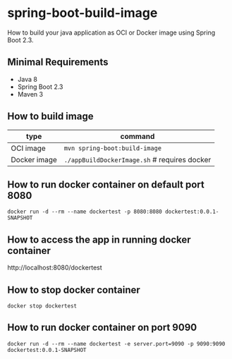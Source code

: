 # spring-boot-build-image
How to build your java application as OCI or Docker image using Spring Boot 2.3.

## Minimal Requirements
- Java 8
- Spring Boot 2.3
- Maven 3

## How to build image
|type|command|
|----|-------|
|OCI image|```mvn spring-boot:build-image```|
|Docker image|```./appBuildDockerImage.sh``` # requires docker|

## How to run docker container on default port 8080
```
docker run -d --rm --name dockertest -p 8080:8080 dockertest:0.0.1-SNAPSHOT
```

## How to access the app in running docker container
http://localhost:8080/dockertest

## How to stop docker container
```
docker stop dockertest
```

## How to run docker container on port 9090
```
docker run -d --rm --name dockertest -e server.port=9090 -p 9090:9090 dockertest:0.0.1-SNAPSHOT
```
